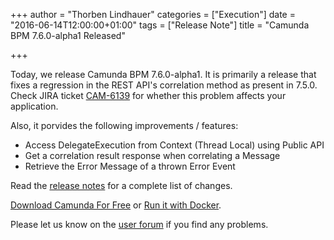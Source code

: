 +++
author = "Thorben Lindhauer"
categories = ["Execution"]
date = "2016-06-14T12:00:00+01:00"
tags = ["Release Note"]
title = "Camunda BPM 7.6.0-alpha1 Released"

+++

Today, we release Camunda BPM 7.6.0-alpha1. It is primarily a release that fixes a regression in the REST API's correlation method as present in 7.5.0. Check JIRA ticket [CAM-6139](https://jira.camunda.com/browse/CAM-6139) for whether this problem affects your application.

Also, it porvides the following improvements / features:

* Access DelegateExecution from Context (Thread Local) using Public API
* Get a correlation result response when correlating a Message
* Retrieve the Error Message of a thrown Error Event

Read the [release notes](https://jira.camunda.com/secure/ReleaseNote.jspa?projectId=10230&version=14602) for a complete list of changes.

[Download Camunda For Free](https://camunda.org/download/) or [Run it with Docker](https://hub.docker.com/r/camunda/camunda-bpm-platform/).

Please let us know on the [user forum](https://forum.camunda.org/) if you find any problems.
